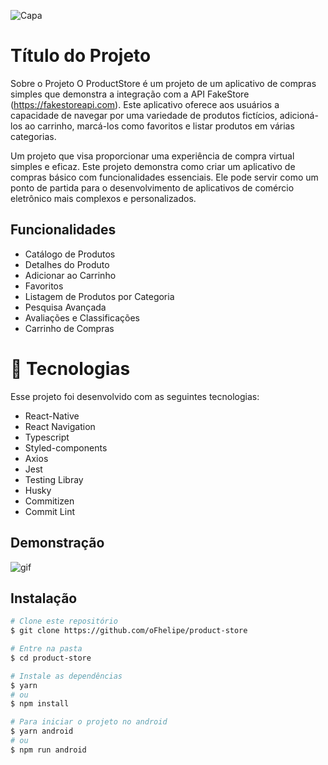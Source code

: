 ![Capa](https://github.com/oFhelipe/product-store/assets/59922096/926b8d1e-6400-405d-947f-a8aa3294211b)
# Título do Projeto

Sobre o Projeto
O ProductStore é um projeto de um aplicativo de compras simples que demonstra a integração com a API FakeStore (https://fakestoreapi.com). Este aplicativo oferece aos usuários a capacidade de navegar por uma variedade de produtos fictícios, adicioná-los ao carrinho, marcá-los como favoritos e listar produtos em várias categorias.



Um projeto que visa proporcionar uma experiência de compra virtual simples e eficaz. Este projeto demonstra como criar um aplicativo de compras básico com funcionalidades essenciais. Ele pode servir como um ponto de partida para o desenvolvimento de aplicativos de comércio eletrônico mais complexos e personalizados.


## Funcionalidades

- Catálogo de Produtos
- Detalhes do Produto
- Adicionar ao Carrinho
- Favoritos
- Listagem de Produtos por Categoria
- Pesquisa Avançada
- Avaliações e Classificações
- Carrinho de Compras
#  🚀 Tecnologias
Esse projeto foi desenvolvido com as seguintes tecnologias:


- React-Native
- React Navigation
- Typescript
- Styled-components
- Axios
- Jest
- Testing Libray
- Husky
- Commitizen
- Commit Lint
## Demonstração

![gif](https://github.com/oFhelipe/product-store/assets/59922096/f1aa1e12-390d-4a1a-bfcc-1408afc6cd53)

## Instalação

```bash
# Clone este repositório
$ git clone https://github.com/oFhelipe/product-store

# Entre na pasta
$ cd product-store

# Instale as dependências
$ yarn
# ou
$ npm install

# Para iniciar o projeto no android
$ yarn android
# ou
$ npm run android

```
